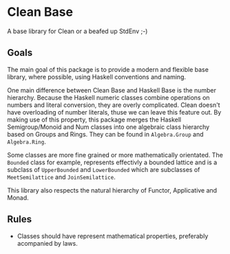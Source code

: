 # Clean Base

A base library for Clean or a beafed up StdEnv ;-)

## Goals

The main goal of this package is to provide a modern and flexible base library, where possible, using Haskell conventions and naming.

One main difference between Clean Base and Haskell Base is the number hierarchy. Because the Haskell numeric classes combine operations on numbers and literal conversion, they are overly complicated. Clean doesn't have overloading of number literals, thuse we can leave this feature out. By making use of this property, this package merges the Haskell Semigroup/Monoid and Num classes into one algebraic class hierarchy based on Groups and Rings. They can be found in `Algebra.Group` and `Algebra.Ring`.

Some classes are more fine grained or more mathematically orientated. The `Bounded` class for example, represents effectivly a bounded lattice and is a subclass of `UpperBounded` and `LowerBounded` which are subclasses of `MeetSemilattice` and `JoinSemilattice`.

This library also respects the natural hierarchy of Functor, Applicative and Monad.

## Rules

* Classes should have represent mathematical properties, preferably acompanied by laws.
